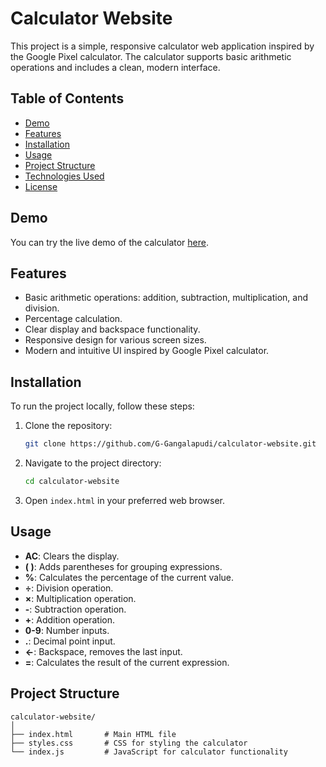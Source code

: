 # Calculator Website

This project is a simple, responsive calculator web application inspired by the Google Pixel calculator. The calculator supports basic arithmetic operations and includes a clean, modern interface.

## Table of Contents

- [Demo](#demo)
- [Features](#features)
- [Installation](#installation)
- [Usage](#usage)
- [Project Structure](#project-structure)
- [Technologies Used](#technologies-used)
- [License](#license)

## Demo

You can try the live demo of the calculator [here](#).

## Features

- Basic arithmetic operations: addition, subtraction, multiplication, and division.
- Percentage calculation.
- Clear display and backspace functionality.
- Responsive design for various screen sizes.
- Modern and intuitive UI inspired by Google Pixel calculator.

## Installation

To run the project locally, follow these steps:

1. Clone the repository:
    ```bash
    git clone https://github.com/G-Gangalapudi/calculator-website.git
    ```
2. Navigate to the project directory:
    ```bash
    cd calculator-website
    ```
3. Open `index.html` in your preferred web browser.

## Usage

- **AC**: Clears the display.
- **( )**: Adds parentheses for grouping expressions.
- **%**: Calculates the percentage of the current value.
- **÷**: Division operation.
- **×**: Multiplication operation.
- **-**: Subtraction operation.
- **+**: Addition operation.
- **0-9**: Number inputs.
- **.**: Decimal point input.
- **←**: Backspace, removes the last input.
- **=**: Calculates the result of the current expression.

## Project Structure

```plaintext
calculator-website/
│
├── index.html       # Main HTML file
├── styles.css       # CSS for styling the calculator
└── index.js         # JavaScript for calculator functionality
